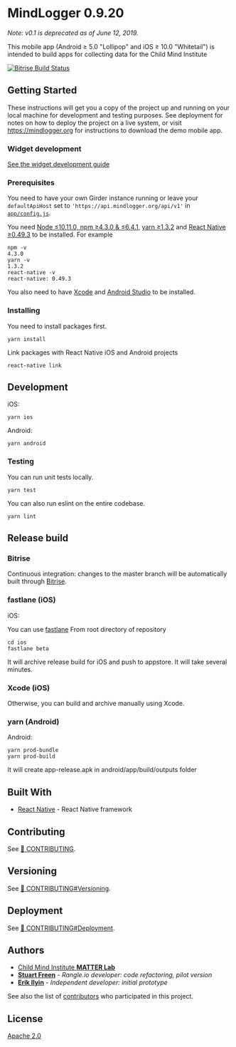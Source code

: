 # MindLogger 0.9.20

_Note: v0.1 is deprecated as of June 12, 2019._

This mobile app (Android ≥ 5.0 "Lollipop" and iOS ≥ 10.0 "Whitetail") is intended to build apps for collecting data for the Child Mind Institute

[![Bitrise Build Status](https://app.bitrise.io/app/cd8e019aed55b142.svg?token=wFJ6Vq6YzRq4Od8HvEbwug)](https://app.bitrise.io/app/cd8e019aed55b142)

## Getting Started

These instructions will get you a copy of the project up and running on your local machine for development and testing purposes. See deployment for notes on how to deploy the project on a live system, or visit https://mindlogger.org for instructions to download the demo mobile app.

### Widget development

[See the widget development guide](https://github.com/ChildMindInstitute/mindlogger-app/blob/master/widget-development.md)

### Prerequisites

You need to have your own Girder instance running or leave your `defaultApiHost` set to `'https://api.mindlogger.org/api/v1'` in [`app/config.js`](https://github.com/ChildMindInstitute/mindlogger-app/blob/master/app/config.js#L2).

You need [Node ≤10.11.0, npm ≥4.3.0 & ≤6.4.1](https://github.com/creationix/nvm#user-content-usage), [yarn ≥1.3.2](https://yarnpkg.com) and [React Native ≥0.49.3](https://facebook.github.io/react-native/) to be installed.
For example
```
npm -v
4.3.0
yarn -v
1.3.2
react-native -v
react-native: 0.49.3
```
You also need to have [Xcode](https://developer.apple.com/xcode/) and [Android Studio](https://developer.android.com/studio/) to be installed.

### Installing

You need to install packages first.

```
yarn install
```

Link packages with React Native iOS and Android projects

```
react-native link
```

## Development

iOS:
```
yarn ios
```

Android:
```
yarn android
```

### Testing

You can run unit tests locally.

```
yarn test
```

You can also run eslint on the entire codebase.

```
yarn lint
```

## Release build

### Bitrise

Continuous integration: changes to the master branch will be automatically built through [Bitrise](https://app.bitrise.io/app/68551a54551c4340).

### fastlane (iOS)

iOS:

You can use [fastlane](https://fastlane.tools/)
From root directory of repository
```
cd ios
fastlane beta
```
It will archive release build for iOS and push to appstore. It will take several minutes.

### Xcode (iOS)

Otherwise, you can build and archive manually using Xcode.

### yarn (Android)

Android:

```
yarn prod-bundle
yarn prod-build
```
It will create app-release.apk in android/app/build/outputs folder

## Built With

* [React Native](https://facebook.github.io/react-native/docs/getting-started.html) - React Native framework

## Contributing

See [:link: CONTRIBUTING](./CONTRIBUTING.md).

## Versioning

See [:link: CONTRIBUTING#Versioning](./CONTRIBUTING.md#Versioning).

## Deployment

See [:link: CONTRIBUTING#Deployment](./CONTRIBUTING.md#Deployment).

## Authors

* [Child Mind Institute **MATTER Lab**](https://matter.childmind.org/mindlogger)
* [**Stuart Freen**](https://github.com/stufreen) - *Rangle.io developer: code refactoring, pilot version*
* [**Erik Ilyin**](https://github.com/erik-ilyin) - *Independent developer: initial prototype*

See also the list of [contributors](https://github.com/ChildMindInstitute/ab2cd-app/contributors) who participated in this project.

## License

[Apache 2.0](LICENSE)
